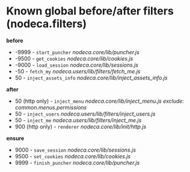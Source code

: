 Known global before/after filters (nodeca.filters)
==================================================

**before**

- -9999 - `start_puncher` *nodeca.core/lib/puncher.js*
- -9500 - `get_cookies` *nodeca.core/lib/cookies.js*
- -9000 - `load_session` *nodeca.core/lib/sessions.js*
- -50 - `fetch_my` *nodeca.users/lib/filters/fetch_me.js*
- 50 - `inject_assets_info`  *nodeca.core/lib/inject_assets_info.js*

**after**

- 50 (http only) - `inject_menu` *nodeca.core/lib/inject_menu.js*
  *exclude: common.menus.permissions*
- 50 - `inject_users` *nodeca.users/lib/filters/inject_users.js*
- 50 - `inject_me` *nodeca.users/lib/filters/inject_me.js*
- 900 (http only) - `renderer` *nodeca.core/lib/init/http.js*

**ensure**

- 9000 - `save_session` *nodeca.core/lib/sessions.js*
- 9500 - `set_cookies` *nodeca.core/lib/cookies.js*
- 9999 - `finish_puncher` *nodeca.core/lib/puncher.js*
